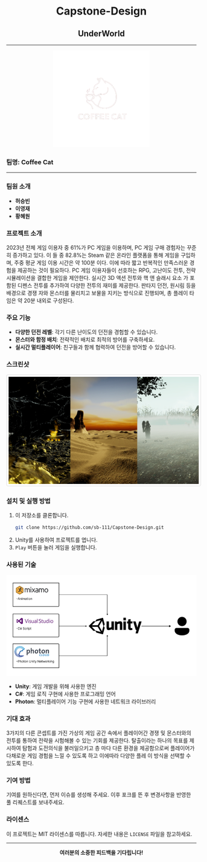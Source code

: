 # <div align="center">Capstone-Design</div>

## <div align="center">UnderWorld</div>



---

<div align="center">
  <img src="./image/coffee cat logo.png" width="256" height="256"/>
</div>

### 팀명: Coffee Cat

---

### 팀원 소개
- **허승빈**
- **이영재**
- **황혜원**

### 프로젝트 소개
2023년 전체 게임 이용자 중 61%가 PC 게임을 이용하며, PC 게임 구매 경험자는 꾸준히 증가하고 있다. 이
들 중 82.8%는 Steam 같은 온라인 플랫폼을 통해 게임을 구입하며, 주중 평균 게임 이용 시간은 약 100분
이다. 이에 따라 짧고 반복적인 만족스러운 경험을 제공하는 것이 필요하다. PC 게임 이용자들이 선호하는 
RPG, 고난이도 전투, 전략 시뮬레이션을 결합한 게임을 제안한다. 실시간 3D 액션 전투와 핵 앤 슬래시 요소
가 포함된 디펜스 전투를 추가하여 다양한 전투의 재미를 제공한다. 판타지 던전, 원시림 등을 배경으로 경쟁
자와 몬스터를 물리치고 보물을 지키는 방식으로 진행되며, 총 플레이 타임은 약 20분 내외로 구성된다.

### 주요 기능
- **다양한 던전 레벨**: 각기 다른 난이도의 던전을 경험할 수 있습니다.
- **몬스터와 함정 배치**: 전략적인 배치로 최적의 방어를 구축하세요.
- **실시간 멀티플레이어**: 친구들과 함께 협력하여 던전을 방어할 수 있습니다.

### 스크린샷
<div align="center">
  <img src="./image/map.png" alt="게임 스크린샷" style="border: 1px solid #ddd; border-radius: 4px; padding: 5px;"/>
</div>

### 설치 및 실행 방법
1. 이 저장소를 클론합니다.
    ```bash
    git clone https://github.com/sb-111/Capstone-Design.git
    ```
2. Unity를 사용하여 프로젝트를 엽니다.
3. `Play` 버튼을 눌러 게임을 실행합니다.

### 사용된 기술
<div aling="center">
  <img src="./image/적용 기술 및 구조.png" />
</div>

- **Unity**: 게임 개발을 위해 사용한 엔진
- **C#**: 게임 로직 구현에 사용한 프로그래밍 언어
- **Photon**: 멀티플레이어 기능 구현에 사용한 네트워크 라이브러리

### 기대 효과
3가지의 다른 콘셉트를 가진 가상의 게임 공간 속에서 플레이어간 경쟁 및 몬스터와의 전투를 통하여 전략을 
시험해볼 수 있는 기회를 제공한다. 탈출이라는 하나의 목표를 제시하여 탐험과 도전의식을 불러일으키고 층
마다 다른 환경을 제공함으로써 플레이어가 다채로운 게임 경험을 느낄 수 있도록 하고 이에따라 다양한 플레
이 방식을 선택할 수 있도록 한다.

### 기여 방법
기여를 원하신다면, 먼저 이슈를 생성해 주세요. 이후 포크를 뜬 후 변경사항을 반영한 풀 리퀘스트를 보내주세요.

### 라이센스
이 프로젝트는 MIT 라이센스를 따릅니다. 자세한 내용은 `LICENSE` 파일을 참고하세요.

---

<div align="center">
  <strong>여러분의 소중한 피드백을 기다립니다!</strong>
</div>
